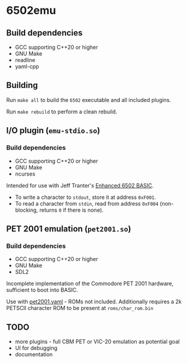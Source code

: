 # 6502emu

## Build dependencies

- GCC supporting C++20 or higher
- GNU Make
- readline
- yaml-cpp

## Building

Run `make all` to build the `6502` executable and all included plugins.

Run `make rebuild` to perform a clean rebuild.

## I/O plugin (`emu-stdio.so`)

### Build dependencies

- GCC supporting C++20 or higher
- GNU Make
- ncurses

Intended for use with Jeff Tranter's [Enhanced 6502 BASIC](https://github.com/jefftranter/6502/tree/master/asm/ehbasic).

- To write a character to `stdout`, store it at address `0xF001`.
- To read a character from `stdin`, read from address `0xF004` (non-blocking, returns `0` if there is none).

## PET 2001 emulation (`pet2001.so`)

### Build dependencies

- GCC supporting C++20 or higher
- GNU Make
- SDL2

Incomplete implementation of the Commodore PET 2001 hardware, sufficient to boot into BASIC.

Use with [pet2001.yaml](configs/pet2001.yaml) - ROMs not included.
Additionally requires a 2k PETSCII character ROM to be present at `roms/char_rom.bin`

## TODO

- more plugins - full CBM PET or VIC-20 emulation as potential goal
- UI for debugging
- documentation
